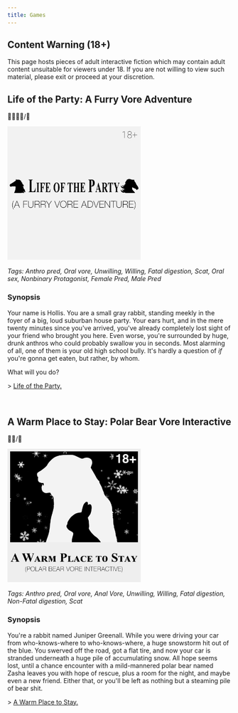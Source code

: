 ```yaml
---
title: Games
---
```


## Content Warning (18+)

This page hosts pieces of adult interactive fiction which may contain adult content unsuitable for viewers under 18. If you are not willing to view such material, please exit or proceed at your discretion.

## Life of the Party: A Furry Vore Adventure

🐴🐻🐱🐶/🐇

[<img class="gameLogo" width="300" alt="Life of the Party Logo" src="/images/life-of-the-party.png">](/games/life-of-the-party.html)

*Tags: Anthro pred, Oral vore, Unwilling, Willing, Fatal digestion, Scat, Oral sex, Nonbinary Protagonist, Female Pred, Male Pred*

### Synopsis

Your name is Hollis. You are a small gray rabbit, standing meekly in the foyer of a big, loud suburban house party. Your ears hurt, and in the mere twenty minutes since you've arrived, you've already completely lost sight of your friend who brought you here. Even worse, you're surrounded by huge, drunk anthros who could probably swallow you in seconds. Most alarming of all, one of them is your old high school bully. It's hardly a question of *if* you're gonna get eaten, but rather, by whom.

What will you do?

\> [Life of the Party.](/games/life-of-the-party.html)

<br style="clear:both">

## A Warm Place to Stay: Polar Bear Vore Interactive 

🐻‍❄️/🐇

[<img class="gameLogo" width="300" alt="A Warm Place to Stay Logo" src="/images/a-warm-place-to-stay.png">](/games/a-warm-place-to-stay.html)

*Tags: Anthro pred, Oral vore, Anal Vore, Unwilling, Willing, Fatal digestion, Non-Fatal digestion, Scat*

### Synopsis

You're a rabbit named Juniper Greenall. While you were driving your car from who-knows-where to who-knows-where, a huge snowstorm hit out of the blue. You swerved off the road, got a flat tire, and now your car is stranded underneath a huge pile of accumulating snow. All hope seems lost, until a chance encounter with a mild-mannered polar bear named Zasha leaves you with hope of rescue, plus a room for the night, and maybe even a new friend. Either that, or you'll be left as nothing but a steaming pile of bear shit.

\> [A Warm Place to Stay.](/games/a-warm-place-to-stay.html)

<br style="clear:both">
